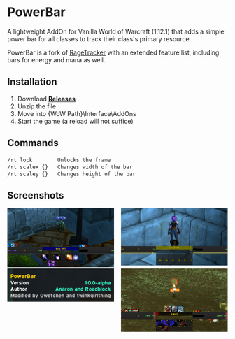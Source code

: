 # PowerBar

A lightweight AddOn for Vanilla World of Warcraft (1.12.1) that adds a simple power bar for all classes to track their class's primary resource.

PowerBar is a fork of [RageTracker](https://github.com/Road-block/RageTracker) with an extended feature list, including bars for energy and mana as well.

## Installation
1. Download **[Releases](https://github.com/gwetchen/RageTracker/releases)**
2. Unzip the file
3. Move into {WoW Path}\Interface\AddOns
4. Start the game (a reload will not suffice)

## Commands
<!-- TODO: change these, and add more, like help and hide -->
    /rt lock        Unlocks the frame
    /rt scalex {}   Changes width of the bar
    /rt scaley {}   Changes height of the bar

<!-- TODO: when merging to master these links must change! -->
## Screenshots
<img src="https://raw.githubusercontent.com/gwetchen/PowerBar/master/images/energy.png" align="right" width="48.5%">
<img src="https://raw.githubusercontent.com/gwetchen/PowerBar/master/images/mana.png" width="48.5%">
<img src="https://raw.githubusercontent.com/gwetchen/PowerBar/master/images/rage.png" align="right" width="48.5%">
<img src="https://raw.githubusercontent.com/gwetchen/PowerBar/master/images/desc.png" width="48.5%">